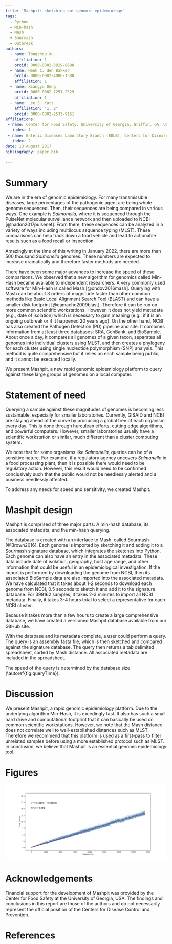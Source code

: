 ```yaml
---
title: 'Mashpit: sketching out genomic epidemiology'
tags:
  - Python
  - Min-hash 
  - Mash
  - Sourmash
  - Outbreak
authors:
  - name: Tongzhou Xu
    affiliation: 1
    orcid: 0000-0002-3829-8688
  - name: Henk C. den Bakker
    orcid: 0000-0002-4086-1580
    affiliation: 1
  - name: Xiangyu Deng
    orcid: 0000-0002-7251-2529
    affiliation: 1
  - name: Lee S. Katz
    affiliation: "1, 2"
    orcid: 0000-0002-2533-9161
affiliations:
 - name: Center for Food Safety, University of Georgia, Griffin, GA, USA
   index: 1
 - name: Enteric Diseases Laboratory Branch (EDLB), Centers for Disease Control and Prevention, Atlanta, GA, USA
   index: 2
date: 13 August 2017
bibliography: paper.bib

---
```


# Summary

We are in the era of genomic epidemiology.
For many transmissible diseases, large percentages of the pathogenic agent are being whole genome sequenced.
Then, their sequences are being compared in various ways.
One example is _Salmonella_, where it is sequenced through the PulseNet molecular surveillance network and then uploaded to NCBI [@nadon2017pulsenet].
From there, these sequences can be analyzed in a variety of ways including multilocus sequence typing (MLST).
These comparisons can help track down a food vehicle and lead to actionable results
such as a food recall or inspection.

Amazingly at the time of this writing in January 2022, there are more than 500 thousand _Salmonella_ genomes.
These numbers are expected to increase dramatically and therefore faster methods are needed.

There have been some major advances to increase the speed of these comparisons.
We observed that a new algorithm for genomics called Min-Hash became available
to independent researchers.
A very commonly used software for Min-Hash is called Mash [@ondov2016mash].
Querying with Mash can be about 3 orders of magnitude faster than other common methods like
Basic Local Alignment Search Tool (BLAST)
and can have a smaller disk footprint [@camacho2009blast].
Therefore it can be run on more common scientific workstations.
However, it does not yield metadata (e.g., date of isolation)
which is necessary to gain meaning (e.g., if it is an ongoing outbreak or if it happened 20 years ago).
On the other hand, NCBI has also created the Pathogen Detection (PD) pipeline and site.
It combines information from at least three databases: SRA, GenBank, and BioSample.
About once a day, it compares all genomes of a given taxon, separates all genomes into individual clusters using MLST, and then creates a phylogeny for each cluster using single nucleotide polymorphism (SNP) analysis.
This method is quite comprehensive but it relies on each sample being public, and it cannot be executed locally.

We present Mashpit, a new rapid genomic epidemiology platform to query against these large groups of genomes on a local computer.

# Statement of need 

Querying a sample against these magnitudes of genomes is becoming less sustainable,
especially for smaller laboratories.
Currently, GISAID and NCBI are staying ahead of the curve by producing a global tree of each organism
every day.
This is done through hurculean efforts, cutting edge algorithms, and powerful computers.
However, smaller laboratories usually have a scientific workstation or similar,
much different than a cluster computing system.

We note that for some organisms like _Salmonella_, queries
can be of a sensitive nature.
For example, if a regulatory agency uncovers _Salmonella_ in a food
processing plant, then it is possible there would need to be regulatory action.
However, this result would need to be confirmed conclusively such that
the public would not be needlessly alerted and a business needlessly affected.

To address any needs for speed and sensitivity, we created Mashpit.

# Mashpit design

Mashpit is comprised of three major parts: A min-hash database, its associated metadata, and the min-hash querying.

The database is created with an interface to Mash, called Sourmash [@Brown2016].
Each genome is imported by sketching it and adding it to a Sourmash signature database, which integrates the sketches into Python.
Each genome can also have an entry in the associated metadata. These data include date of isolation, geography, host age range, and other information that could be useful in an epidemiological investigation.
If the import is performed by downloading the genome from NCBI, then its associated BioSample data are also imported into the associated metadata.
We have calculated that it takes about 1-2 seconds to download each genome from NCBI, 0.5 seconds to sketch it and add it to the signature database.
For 399162 samples, it takes 2-3 minutes to import all NCBI metadata.
Finally, it takes 3-4 hours total to select a representative for each NCBI cluster.

Because it takes more than a few hours to create a large comprehensive database,
we have created a versioned Mashpit database available from our GitHub site.

With the database and its metadata complete, a user could perform a query.
The query is an assembly fasta file, which is then sketched and compared against the signature database.
The query then returns a tab delimited spreadsheet, sorted by Mash distance.
All associated metadata are included in the spreadsheet.

The speed of the query is determined by the database size (\autoref{fig:queryTime}).

# Discussion

We present Mashpit, a rapid genomic epidemiology platform.
Due to the underlying algorithm Min-Hash, it is excedingly fast.
It also has such a small hard drive and computational footprint that it can basically be used on common scientific workstations.
However, we note that the Mash distance does not correlate well to well-established distances such as MLST.
Therefore we recommend that this platform is used as a first-pass to filter unrelated samples before using a more established protocol such as MLST.
In conclusion, we believe that Mashpit is an essential genomic epidemiology tool.

# Figures

![The speed of an individual query strongly correlates to the size of the database with a linear relationship. For every 10^4 samples, the time of each query increases about 6.8 seconds.\label{fig:queryTime}](query_time.png)

# Acknowledgements

Financial support for the development of Mashpit was provided by the Center for Food Safety at the University of Georgia, USA.
The findings and conclusions in this report are those of the authors and do not necessarily represent the official position of the Centers for Disease Control and Prevention.

# References

